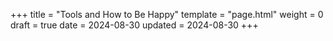 +++
title = "Tools and How to Be Happy"
template = "page.html"
weight = 0
draft = true
date = 2024-08-30
updated = 2024-08-30
+++
